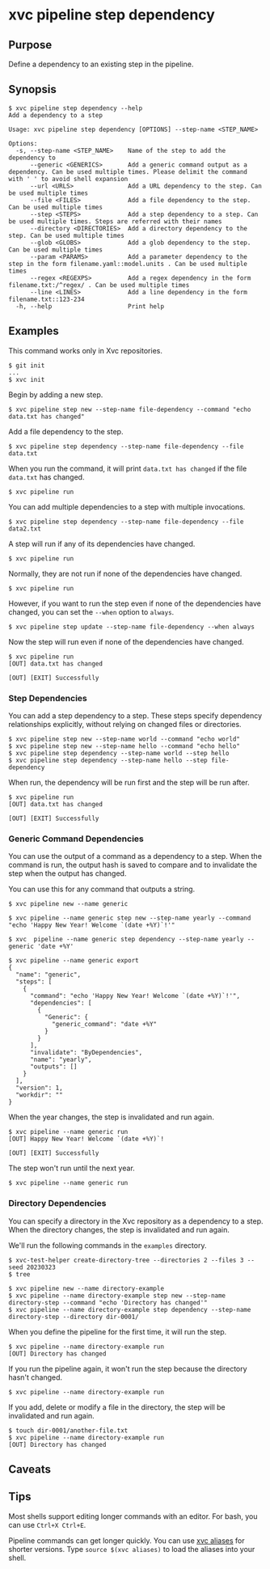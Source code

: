 # xvc pipeline step dependency

## Purpose

Define a dependency to an existing step in the pipeline.

## Synopsis

```console
$ xvc pipeline step dependency --help
Add a dependency to a step

Usage: xvc pipeline step dependency [OPTIONS] --step-name <STEP_NAME>

Options:
  -s, --step-name <STEP_NAME>    Name of the step to add the dependency to
      --generic <GENERICS>       Add a generic command output as a dependency. Can be used multiple times. Please delimit the command with ' ' to avoid shell expansion
      --url <URLS>               Add a URL dependency to the step. Can be used multiple times
      --file <FILES>             Add a file dependency to the step. Can be used multiple times
      --step <STEPS>             Add a step dependency to a step. Can be used multiple times. Steps are referred with their names
      --directory <DIRECTORIES>  Add a directory dependency to the step. Can be used multiple times
      --glob <GLOBS>             Add a glob dependency to the step. Can be used multiple times
      --param <PARAMS>           Add a parameter dependency to the step in the form filename.yaml::model.units . Can be used multiple times
      --regex <REGEXPS>          Add a regex dependency in the form filename.txt:/^regex/ . Can be used multiple times
      --line <LINES>             Add a line dependency in the form filename.txt::123-234
  -h, --help                     Print help

```

## Examples

This command works only in Xvc repositories.

```console
$ git init
...
$ xvc init
```

Begin by adding a new step.

```console
$ xvc pipeline step new --step-name file-dependency --command "echo data.txt has changed"
```

Add a file dependency to the step.

```console
$ xvc pipeline step dependency --step-name file-dependency --file data.txt
```

When you run the command, it will print `data.txt has changed` if the file `data.txt` has changed.

```console
$ xvc pipeline run

```

You can add multiple dependencies to a step with multiple invocations.

```console
$ xvc pipeline step dependency --step-name file-dependency --file data2.txt
```

A step will run if any of its dependencies have changed.

```console
$ xvc pipeline run

```

Normally, they are not run if none of the dependencies have changed.

```console
$ xvc pipeline run

```

However, if you want to run the step even if none of the dependencies have changed, you can set the `--when` option to `always`.

```console
$ xvc pipeline step update --step-name file-dependency --when always
```

Now the step will run even if none of the dependencies have changed.

```console
$ xvc pipeline run
[OUT] data.txt has changed

[OUT] [EXIT] Successfully

```

### Step Dependencies

You can add a step dependency to a step. These steps specify dependency relationships explicitly, without relying on
changed files or directories.

```console
$ xvc pipeline step new --step-name world --command "echo world"
$ xvc pipeline step new --step-name hello --command "echo hello"
$ xvc pipeline step dependency --step-name world --step hello
$ xvc pipeline step dependency --step-name hello --step file-dependency
```

When run, the dependency will be run first and the step will be run after.

```console
$ xvc pipeline run
[OUT] data.txt has changed

[OUT] [EXIT] Successfully

```

### Generic Command Dependencies

You can use the output of a command as a dependency to a step. When the command is run, the output hash is saved to
compare and to invalidate the step when the output has changed.

You can use this for any command that outputs a string.

```console
$ xvc pipeline new --name generic

$ xvc pipeline --name generic step new --step-name yearly --command "echo 'Happy New Year! Welcome `(date +%Y)`!'"

$ xvc  pipeline --name generic step dependency --step-name yearly --generic 'date +%Y'

```

```console
$ xvc pipeline --name generic export
{
  "name": "generic",
  "steps": [
    {
      "command": "echo 'Happy New Year! Welcome `(date +%Y)`!'",
      "dependencies": [
        {
          "Generic": {
            "generic_command": "date +%Y"
          }
        }
      ],
      "invalidate": "ByDependencies",
      "name": "yearly",
      "outputs": []
    }
  ],
  "version": 1,
  "workdir": ""
}

```

When the year changes, the step is invalidated and run again.

```console
$ xvc pipeline --name generic run
[OUT] Happy New Year! Welcome `(date +%Y)`!

[OUT] [EXIT] Successfully

```

The step won't run until the next year.

```console
$ xvc pipeline --name generic run

```

### Directory Dependencies

You can specify a directory in the Xvc repository as a dependency to a step. When the directory changes, the step is
invalidated and run again.

We'll run the following commands in the `examples` directory.

```console
$ xvc-test-helper create-directory-tree --directories 2 --files 3 --seed 20230323
$ tree
```

```console
$ xvc pipeline new --name directory-example
$ xvc pipeline --name directory-example step new --step-name directory-step --command "echo 'Directory has changed'"
$ xvc pipeline --name directory-example step dependency --step-name directory-step --directory dir-0001/
```

When you define the pipeline for the first time, it will run the step.

```console
$ xvc pipeline --name directory-example run
[OUT] Directory has changed
```

If you run the pipeline again, it won't run the step because the directory hasn't changed.

```console
$ xvc pipeline --name directory-example run
```

If you add, delete or modify a file in the directory, the step will be invalidated and run again.

```console
$ touch dir-0001/another-file.txt
$ xvc pipeline --name directory-example run
[OUT] Directory has changed
```




## Caveats

## Tips

Most shells support editing longer commands with an editor. For bash, you can use `Ctrl+X Ctrl+E`.

Pipeline commands can get longer quickly. You can use [xvc aliases](/ref/xvc-aliases.md) for shorter
versions. Type `source $(xvc aliases)` to load the aliases into your shell.
